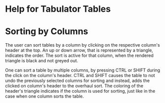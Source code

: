 # Help for Tabulator Tables

# Sorting by Columns

The user can sort tables by a column by clicking on the respective column's header at the top.
An up or down arrow, that is represented by a triangle, indicates the order.
The sort is active for that column, when the rendered triangle is black and not greyed out. 

One can sort a table by multiple columns,
by pressing CTRL or SHIFT during the click on the column's header.
CTRL and SHIFT causes the table to not undo the previously selected columns for sorting and
instead, adds the clicked on column's header to the overhaul sort.
The coloring of the header's triangle indicates if the column is used for sorting,
just like in the case when one column sorts the table.